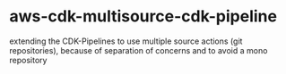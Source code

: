 # aws-cdk-multisource-cdk-pipeline
extending the CDK-Pipelines to use multiple source actions (git repositories), because of separation of concerns and to avoid a mono repository
